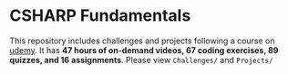 # CSHARP Fundamentals
This repository includes challenges and projects following a course on [udemy](https://www.udemy.com/course/ultimate-csharp-masterclass/). It has **47 hours of on-demand videos, 67 coding exercises, 89 quizzes, and 16 assignments**. Please view `Challenges/` and `Projects/`
